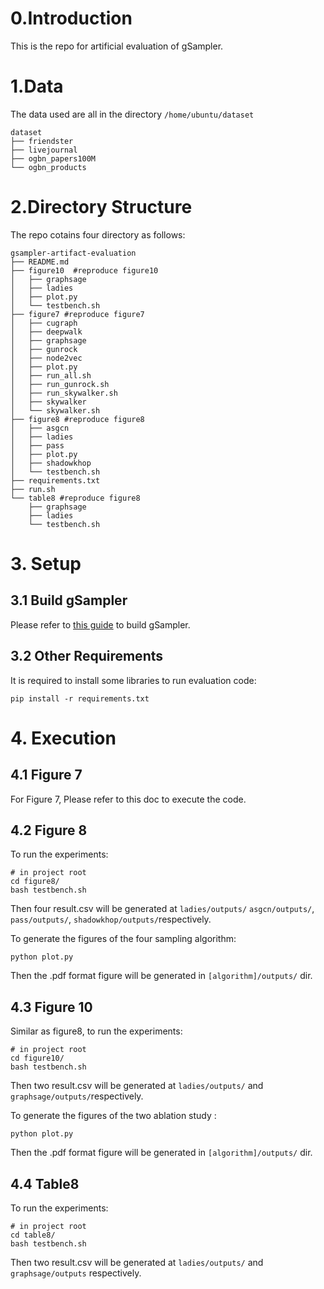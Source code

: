 # 0.Introduction

This is the repo for artificial evaluation of gSampler.

# 1.Data

The data used are all in the directory `/home/ubuntu/dataset`

```
dataset
├── friendster
├── livejournal
├── ogbn_papers100M
└── ogbn_products
```

# 2.Directory Structure

The repo cotains four directory as follows:

```shell
gsampler-artifact-evaluation
├── README.md
├── figure10  #reproduce figure10
│   ├── graphsage
│   ├── ladies
│   ├── plot.py
│   └── testbench.sh
├── figure7 #reproduce figure7
│   ├── cugraph
│   ├── deepwalk
│   ├── graphsage
│   ├── gunrock
│   ├── node2vec
│   ├── plot.py
│   ├── run_all.sh
│   ├── run_gunrock.sh
│   ├── run_skywalker.sh
│   ├── skywalker
│   └── skywalker.sh
├── figure8 #reproduce figure8
│   ├── asgcn
│   ├── ladies
│   ├── pass
│   ├── plot.py
│   ├── shadowkhop
│   └── testbench.sh
├── requirements.txt
├── run.sh
└── table8 #reproduce figure8
    ├── graphsage
    ├── ladies
    └── testbench.sh
```

 # 3. Setup

## 3.1 Build gSampler

Please refer to [this guide](https://github.com/gsampler9/gSampler.git) to build gSampler. 

## 3.2 Other Requirements

It is required to install some libraries to run evaluation code:

```
pip install -r requirements.txt
```

# 4. Execution

## 4.1 Figure 7

For Figure 7, Please refer to this doc to execute the code.

## 4.2 Figure 8

To run the experiments: 

```shell
# in project root
cd figure8/
bash testbench.sh
```

Then four result.csv will be generated at `ladies/outputs/` `asgcn/outputs/`, `pass/outputs/`, `shadowkhop/outputs/`respectively.

To generate the figures of the four sampling algorithm:

```
python plot.py
```

Then the .pdf format figure will be generated in `[algorithm]/outputs/` dir.

## 4.3 Figure 10

Similar as figure8, to run the experiments: 

```shell
# in project root
cd figure10/
bash testbench.sh
```

Then two result.csv will be generated at `ladies/outputs/` and `graphsage/outputs/`respectively.

To generate the figures of the two ablation study :

```
python plot.py
```

Then the .pdf format figure will be generated in `[algorithm]/outputs/` dir.

## 4.4 Table8

To run the experiments: 

```shell
# in project root
cd table8/
bash testbench.sh
```

Then two result.csv will be generated at `ladies/outputs/` and `graphsage/outputs` respectively.
